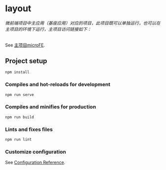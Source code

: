 # layout
###### 微前端项目中主应用（基座应用）对应的项目，此项目既可以单独运行，也可以在主项目的环境下运行，主项目访问链接如下：
See [主项目microFE](https://github.com/DAHU123/micro-front-end).
## Project setup
```
npm install
```

### Compiles and hot-reloads for development
```
npm run serve
```

### Compiles and minifies for production
```
npm run build
```

### Lints and fixes files
```
npm run lint
```

### Customize configuration
See [Configuration Reference](https://cli.vuejs.org/config/).
